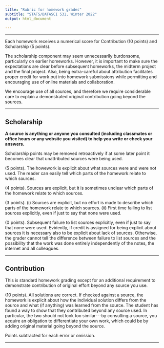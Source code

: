 ```yaml
---
title: "Rubric for homework grades"
subtitle: "STATS/DATASCI 531, Winter 2022"
output: html_document

---
```


-----------

Each homework receives a numerical score for Contribution (10 points) and Scholarship (5 points).

The scholarship component may seem unnecessarily burdonsome, particularly on earlier homeworks. However, it is important to make sure the expectations are clear before subsequent homeworks, the midterm project and the final project. Also, being extra-careful about attribution facilitates proper credit for work put into homework submissions while permitting and encouraging use of online materials and collaboration.

We encourage use of all sources, and therefore we require considerable care to explain a demonstrated original contribution going beyond the sources.

------------

## Scholarship

**A source is anything or anyone you consulted (including classmates or office hours or any website you visited) to help you write or check your answers.**

Scholarship points may be removed retroactively if at some later point it becomes clear that unattributed sources were being used.

(5 points). The howework is explicit about what sources were and were not used. The reader can easily tell which parts of the homework relate to which sources.

(4 points). Sources are explicit, but it is sometimes unclear which parts of the homework relate to which sources.

(3 points). (i) Sources are explicit, but no effort is made to describe which parts of the homework relate to which sources. (ii) First time failing to list sources explicitly, even if just to say that none were used.

(0 points). Subsequent failure to list sources explicitly, even if just to say that none were used. Evidently, if credit is assigned for being explicit about sources it is necessary also to be explicit about lack of sources. Otherwise, the grader cannot tell the difference between failure to list sources and the possibility that the work was done entirely independently of the notes, the internet and all colleagues.

------------

## Contribution

This is standard homework grading except for an additional requirement to demonstrate contribution of original effort beyond any source you use.

(10 points). All solutions are correct. If checked against a source, the homework is explicit about how the individual solution differs from the source and what (if anything) was learned from the source. The student has found a way to show that they contributed beyond any source used. In particular, the two should not look too similar---by consulting a source, you acquire an obligation to differentiate your own work, which could be by adding original material going beyond the source.

Points subtracted for each error or omission.

------------



